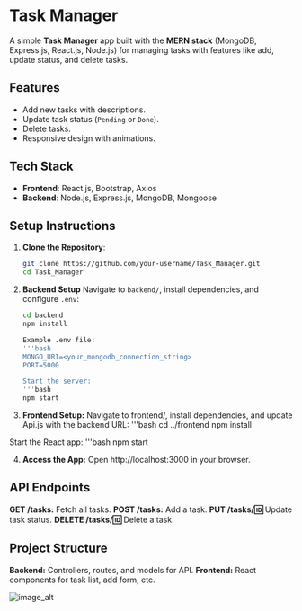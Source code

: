 # Task Manager

A simple **Task Manager** app built with the **MERN stack** (MongoDB, Express.js, React.js, Node.js) for managing tasks with features like add, update status, and delete tasks.

## Features
- Add new tasks with descriptions.
- Update task status (`Pending` or `Done`).
- Delete tasks.
- Responsive design with animations.

## Tech Stack
- **Frontend**: React.js, Bootstrap, Axios
- **Backend**: Node.js, Express.js, MongoDB, Mongoose

## Setup Instructions
1. **Clone the Repository**:
   ```bash
   git clone https://github.com/your-username/Task_Manager.git
   cd Task_Manager
2. **Backend Setup**
   Navigate to `backend/`, install dependencies, and configure `.env`:
   ```bash
   cd backend
   npm install

   Example .env file:
   '''bash
   MONGO_URI=<your_mongodb_connection_string>
   PORT=5000

   Start the server:
   '''bash
   npm start

3. **Frontend Setup:**
  Navigate to frontend/, install dependencies, and update Api.js with the backend URL:
  '''bash
   cd ../frontend
   npm install

  Start the React app:
  '''bash
   npm start

4. **Access the App:** Open http://localhost:3000 in your browser.

## API Endpoints
**GET /tasks:** Fetch all tasks.
**POST /tasks:** Add a task.
**PUT /tasks/:id:** Update task status.
**DELETE /tasks/:id:** Delete a task.

## Project Structure
**Backend:** Controllers, routes, and models for API.
**Frontend:** React components for task list, add form, etc.

![image_alt](https://github.com/nileshnwani/Task_Manager/blob/02915fb98defac25fe2f9cbc4e8ccfe1e7908d6f/Output.png)
